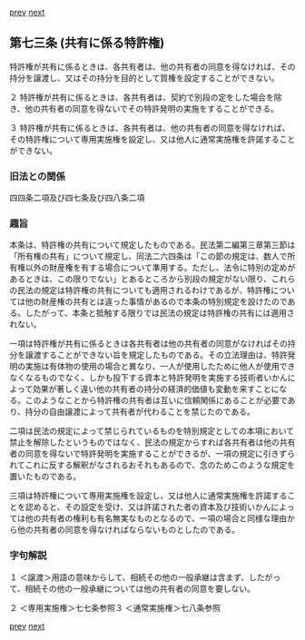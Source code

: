 [prev](/specific/markdowns/特許法/098_Mp-Ch_4-Se_1-At_72.md)
[next](/specific/markdowns/特許法/100_Mp-Ch_4-Se_1-At_74.md)
## 第七三条 (共有に係る特許権)
特許権が共有に係るときは、各共有者は、他の共有者の同意を得なければ、その持分を譲渡し、又はその持分を目的として質権を設定することができない。

２ 特許権が共有に係るときは、各共有者は、契約で別段の定をした場合を除き、他の共有者の同意を得ないでその特許発明の実施をすることができる。

３ 特許権が共有に係るときは、各共有者は、他の共有者の同意を得なければ、その特許権について専用実施権を設定し、又は他人に通常実施権を許諾することができない。


### 旧法との関係
四四条二項及び四七条及び四八条二項

### 趣旨
本条は、特許権の共有について規定したものである。民法第二編第三章第三節は「所有権の共有」について規定し、同法二六四条は「この節の規定は、数人で所有権以外の財産権を有する場合について準用する。ただし、法令に特別の定めがあるときは、この限りでない」とあるところから別段の規定がない限り、これらの民法の規定は特許権の共有についても適用されるわけであるが、特許権については他の財産権の共有とは違った事情があるので本条の特別規定を設けたのである。したがって、本条と抵触する限りでは民法の規定は特許権の共有には適用されない。

一項は特許権が共有に係るときは各共有者は他の共有者の同意がなければその持分を譲渡することができない旨を規定したものである。その立法理由は、特許発明の実施は有体物の使用の場合と異なり、一人が使用したために他人が使用できなくなるものでなく、しかも投下する資本と特許発明を実施する技術者いかんによって効果が著しく違い他の共有者の持分の経済的価値も変動を来すことになる。このようなことから特許権の共有者は互いに信頼関係にあることが必要であり、持分の自由譲渡によって共有者が代わることを禁じたのである。

二項は民法の規定によって禁じられているものを特別規定としての本項において禁止を解除したというものではなく、民法の規定からすれば各共有者は他の共有者の同意を得ないで特許発明を実施することができるが、一項の規定に引きずられてこれに反する解釈がなされるおそれもあるので、念のためこのような規定を置いたものである。

三項は特許権について専用実施権を設定し、又は他人に通常実施権を許諾することを認めると、その設定を受け、又は許諾された者の資本及び技術いかんによっては他の共有者の権利も有名無実なものとなるので、一項の場合と同様な理由から他の共有者の同意を得なければならないものとしたのである。


### 字句解説
１ ＜譲渡＞用語の意味からして、相続その他の一般承継は含まず、したがって、相続その他の一般承継については他の共有者の同意を要しない。

２ ＜専用実施権＞七七条参照３ ＜通常実施権＞七八条参照


[prev](/specific/markdowns/特許法/098_Mp-Ch_4-Se_1-At_72.md)
[next](/specific/markdowns/特許法/100_Mp-Ch_4-Se_1-At_74.md)